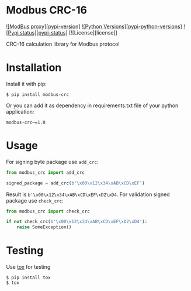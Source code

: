# Modbus CRC-16

[![ModBus proxy][pypi-version]](https://pypi.python.org/pypi/modbus-crc)
[![Python Versions][pypi-python-versions]](https://pypi.python.org/pypi/modbus-crc)
[![Pypi status][pypi-status]](https://pypi.python.org/pypi/modbus-crc)
[![License][license]]

CRC-16 calculation library for Modbus protocol

Installation
============
Install it with pip:

```shell
$ pip install modbus-crc
```

Or you can add it as dependency in requirements.txt file of your python application:

```
modbus-crc~=1.0
```

Usage
=====
For signing byte package use `add_crc`:

```python
from modbus_crc import add_crc

signed_package = add_crc(b'\x00\x12\x34\xAB\xCD\xEF')
```

Result is `b'\x00\x12\x34\xAB\xCD\xEF\xD2\xD4`. For validation signed package use `check_crc`:

```python
from modbus_crc import check_crc

if not check_crc(b'\x00\x12\x34\xAB\xCD\xEF\xD2\xD4'):
    raise SomeException()
```

Testing
=======
Use [tox](https://tox.readthedocs.io) for testing

```shell
$ pip install tox
$ tox
```
